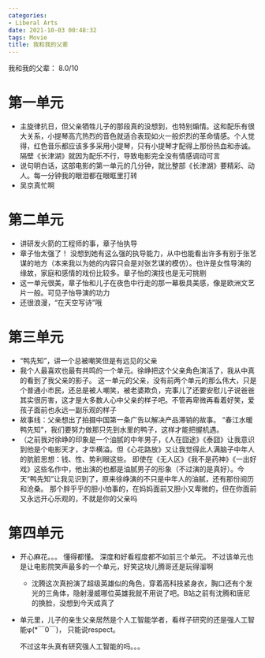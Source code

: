 ```yaml
---
categories:
- Liberal Arts
date: 2021-10-03 00:48:32
tags: Movie
title: 我和我的父辈
---
```


我和我的父辈： 8.0/10

<!--more-->

# 第一单元

* 主旋律抗日，但父亲牺牲儿子的那段真的没想到，也特别煽情。这和配乐有很大关系，小提琴高亢热烈的音色就适合表现如火一般炽烈的革命情感。个人觉得，红色音乐都应该多多采用小提琴，只有小提琴才配得上那份热血和赤诚。隔壁《长津湖》就因为配乐不行，导致电影完全没有情感调动可言
* 说句明白话，这部电影的第一单元的几分钟，就比整部《长津湖》要精彩、动人。每一分钟我的眼泪都在眼眶里打转
* 吴京真忙啊

# 第二单元

* 讲研发火箭的工程师的事，章子怡执导
* 章子怡太强了！ 没想到她有这么强的执导能力，从中也能看出许多有别于张艺谋的地方（本来我以为她的内容只会是对张艺谋的模仿）。也许是女性导演的缘故，家庭和感情的戏份比较多。章子怡的演技也是无可挑剔
* 这一单元很美，章子怡和儿子在夜色中行走的那一幕极具美感，像是欧洲文艺片一般。可见子怡导演的功力
* 还很浪漫，“在天空写诗”哦

# 第三单元

* “鸭先知”，讲一个总被嘲笑但是有远见的父亲
* 我个人最喜欢也最有共鸣的一个单元。徐峥把这个父亲角色演活了，我从中真的看到了我父亲的影子。 这一单元的父亲，没有前两个单元的那么伟大，只是个普通小市民，还总是被人嘲笑，被老婆欺负，完事儿了还要安慰儿子说爸爸其实很厉害，这才是大多数人心中父亲的样子吧。不管再卑微再看着好笑，爱孩子面前也永远一副乐观的样子
* 故事线：父亲想出了拍摄中国第一条广告以解决产品滞销的故事。 “春江水暖鸭先知”，我们要努力做那只先到水里的鸭子，这样才能把握机遇。
* （之前我对徐峥的印象是一个油腻的中年男子，《人在囧途》《泰囧》让我意识到他是个电影天才，才华横溢。但《心花路放》又让我觉得此人满脑子中年人的肮脏思想：钱、性、势利眼这些。 即使在《无人区》《我不是药神》《一出好戏》这些名作中，他出演的也都是油腻男子的形象（不过演的是真好）。今天“鸭先知”让我见识到了，原来徐峥演的不只是中年人的油腻，还有那份阅历和沧桑。 那个胖乎乎的胆小怕事的，在妈妈面前又胆小又卑微的，但在你面前又永远开心乐观的，不就是你的父亲吗

# 第四单元

* 开心麻花。。。 懂得都懂。 深度和好看程度都不如前三个单元。 不过该单元也是让电影院笑声最多的一个单元，好笑这块儿腾哥还是玩得溜啊

  * 沈腾这次真扮演了超级英雄似的角色，穿着高科技紧身衣，胸口还有个发光的三角体，隐射漫威哪位英雄我就不用说了吧。B站之前有沈腾和唐尼的换脸，没想到今天成真了

* 单元里，儿子的亲生父亲居然是个人工智能学者，看样子研究的还是强人工智能φ(*￣0￣)， 只能说respect。 

  不过这年头真有研究强人工智能的吗。。。